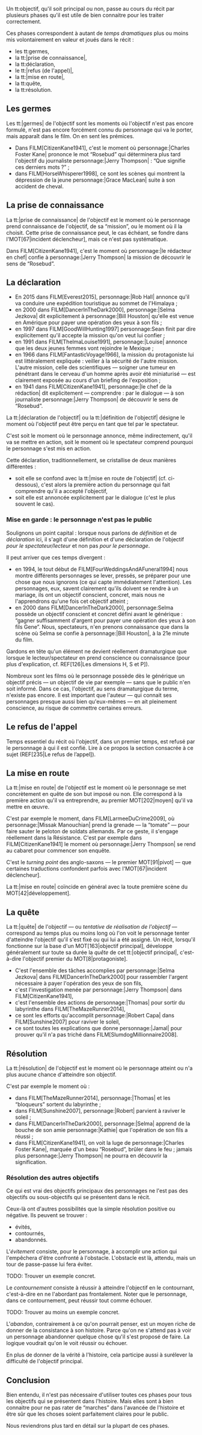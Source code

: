 <!-- Page: #240 Les Phases de l'objectif -->

Un tt:objectif, qu'il soit principal ou non, passe au cours du récit par plusieurs phases qu'il est utile de bien connaitre pour les traiter correctement.

Ces phases correspondent à autant de *temps dramatiques* plus ou moins mis volontairement en valeur et joués dans le récit :

* les tt:germes,
* la tt:|prise de connaissance|,
* la tt:déclaration,
* le tt:|refus (de l'appel)|,
* la tt:|mise en route|,
* la tt:quête,
* la tt:résolution.

## Les germes

Les tt:|germes| de l'objectif sont les moments où l'objectif n'est pas encore formulé, n'est pas encore forcément connu du personnage qui va le porter, mais apparaît dans le film. On en sent les prémices.

* Dans FILM[CitizenKane1941], c'est le moment où personnage:|Charles Foster Kane| prononce le mot “Rosebud” qui déterminera plus tard l'objectif du journaliste personnage:|Jerry Thompson| : “Que signifie ces derniers mots ?” ;
* dans FILM[HorseWhisperer1998], ce sont les scènes qui montrent la dépression de la jeune personnage:|Grace MacLean| suite à son accident de cheval.

## La prise de connaissance

La tt:|prise de connaissance| de l'objectif est le moment où le personnage prend connaissance de l'objectif, de sa “mission”, ou le moment où il la choisit. Cette prise de connaissance peut, le cas échéant, se fondre dans l'MOT[67|incident déclencheur], mais ce n'est pas systématique.

Dans FILM[CitizenKane1941], c'est le moment où personnage:|le rédacteur en chef| confie à personnage:|Jerry Thompson| la mission de découvrir le sens de “Rosebud”.


## La déclaration

* En 2015 dans FILM[Everest2015], personnage:|Rob Hall| annonce qu'il va conduire une expédition touristique au sommet de l'Himalaya ;
* en 2000 dans FILM[DancerInTheDark2000], personnage:|Selma Jezkova| dit explicitement à personnage:|Bill Houston| qu'elle est venue en Amérique pour payer une opération des yeux à son fils ;
* en 1997 dans FILM[GoodWillHunting1997] personnage:Sean finit par dire explicitement qu'il accepte la mission qu'on veut lui confier ;
* en 1991 dans FILM[ThelmaLouise1991], personnage:|Louise| annonce que les deux jeunes femmes vont rejoindre le Mexique ;
* en 1966 dans FILM[FantasticVoyage1966], la mission du protagoniste lui est littéralement expliquée : veiller à la sécurité de l'autre mission. L'autre mission, celle des scientifiques — soigner une tumeur en pénétrant dans le cerveau d'un homme après avoir été miniaturisé — est clairement exposée au cours d'un briefing de l'exposition ;
* en 1941 dans FILM[CitizenKane1941], personnage:|le chef de la rédaction| dit explicitement — comprendre : par le dialogue — à son journaliste personnage:|Jerry Thompson| de découvrir le sens de “Rosebud”.

La tt:|déclaration de l'objectif| ou la tt:|définition de l'objectif| désigne le moment où l'objectif peut être perçu en tant que tel par le spectateur.

C'est soit le moment où le personnage annonce, même indirectement, qu'il va se mettre en action, soit le moment où le spectateur comprend pourquoi le personnage s'est mis en action.

Cette déclaration, traditionnellement, se cristallise de deux manières différentes : 

* soit elle se confond avec la tt:|mise en route de l'objectif| (cf. ci-dessous), c'est alors la première action du personnage qui fait comprendre qu'il a accepté l'objectif,
* soit elle est annoncée explicitement par le dialogue (c'est le plus souvent le cas).

### Mise en garde : le personnage n'est pas le public

Soulignons un point capital : lorsque nous parlons de *définition* et de *déclaration* ici, il s'agit d'une définition et d'une déclaration de l'objectif *pour le spectateur/lecteur* et non pas *pour le personnage*.

Il peut arriver que ces temps divergent :

* en 1994, le tout début de FILM[FourWeddingsAndAFuneral1994] nous montre différents personnages se lever, pressés, se préparer pour une chose que nous ignorons (ce qui capte immédiatement l'attention). Les personnages, eux, savent clairement qu'ils doivent se rendre à un mariage, ils ont un objectif conscient, concret, mais nous ne l'apprendrons qu'une fois cet objectif atteint ;
* en 2000 dans FILM[DancerInTheDark2000], personnage:Selma possède un objectif conscient et concret défini avant le générique : “gagner suffisamment d'argent pour payer une opération des yeux à son fils Gene”. Nous, spectateurs, n'en prenons connaissance que dans la scène où Selma se confie à personnage:|Bill Houston|, à la 21e minute du film.

Gardons en tête qu'un élément ne devient réellement dramaturgique que lorsque le lecteur/spectateur en prend conscience ou connaissance (pour plus d'explication, cf. REF[126|Les dimensions H, S et P]).

Nombreux sont les films où le personnage possède dès le générique un objectif précis — un objectif de vie par exemple — sans que le public n'en soit informé. Dans ce cas, l'objectif, au sens dramaturgique du terme, n'existe pas encore. Il est important que l'auteur — qui connait ses personnages presque aussi bien qu'eux-mêmes — en ait pleinement conscience, au risque de commettre certaines erreurs.


## Le refus de l'appel

Temps essentiel du récit où l'objectif, dans un premier temps, est refusé par le personnage à qui il est confié. Lire à ce propos la section consacrée à ce sujet (REF[235|Le refus de l’appel]).

## La mise en route

La tt:|mise en route| de l'objectif est le moment où le personnage se met concrètement en quête de son but imposé ou non. Elle correspond à la première action qu'il va entreprendre, au premier MOT[202|moyen] qu'il va mettre en œuvre.

C'est par exemple le moment, dans FILM[LarmeeDuCrime2009], où personnage:|Missak Manouchian| prend la grenade — la “tomate” — pour faire sauter le peloton de soldats allemands. Par ce geste, il s'engage réellement dans la Résistance. C'est par exemple dans FILM[CitizenKane1941] le moment où personnage:|Jerry Thompson| se rend au cabaret pour commencer son enquête.

C'est le *turning point* des anglo-saxons — le premier MOT[91|pivot] — que certaines traductions confondent parfois avec l'MOT[67|incident déclencheur].

La tt:|mise en route| coïncide en général avec la toute première scène du MOT[42|développement].

## La quête

La tt:|quête| de l'objectif — ou *tentative de réalisation de l'objectif* — correspond au temps plus ou moins long où l'on voit le personnage tenter d'atteindre l'objectif qu'il s'est fixé ou qui lui a été assigné. Un récit, lorsqu'il fonctionne sur la base d'un MOT[163|objectif principal], développe généralement sur toute sa durée la *quête* de cet tt:|objectif principal|, c'est-à-dire l'objectif premier du MOT[8|protagoniste].

* C'est l'ensemble des tâches accomplies par personnage:|Selma Jezkova| dans FILM[DancerInTheDark2000] pour rassembler l'argent nécessaire à payer l'opération des yeux de son fils,
* c'est l'investigation menée par personnage:|Jerry Thompson| dans FILM[CitizenKane1941],
* c'est l'ensemble des actions de personnage:|Thomas| pour sortir du labyrinthe dans FILM[TheMazeRunner2014],
* ce sont les efforts qu'accomplit personnage:|Robert Capa| dans FILM[Sunshine2007] pour raviver le soleil, 
* ce sont toutes les explications que donne personnage:|Jamal| pour prouver qu'il n'a pas triché dans FILM[SlumdogMillionnaire2008].

## Résolution

La tt:|résolution| de l'objectif est le moment où le personnage atteint ou n'a plus aucune chance d'atteindre son objectif.

C'est par exemple le moment où :

* dans FILM[TheMazeRunner2014], personnage:|Thomas| et les “bloqueurs” sortent du labyrinthe ;
* dans FILM[Sunshine2007], personnage:|Robert| parvient à raviver le soleil ;
* dans FILM[DancerInTheDark2000], personnage:|Selma| apprend de la bouche de son amie personnage:|Kathie| que l'opération de son fils a réussi ;
* dans FILM[CitizenKane1941], on voit la luge de personnage:|Charles Foster Kane|, marquée d'un beau “Rosebud”, brûler dans le feu ; jamais plus personnage:|Jerry Thompson| ne pourra en découvrir la signification.

### Résolution des autres objectifs

Ce qui est vrai des objectifs principaux des personnages ne l'est pas des objectifs ou sous-objectifs qui se présentent dans le récit.

Ceux-là ont d'autres possibilités que la simple résolution positive ou négative. Ils peuvent se trouver&nbsp;:

* évités,
* contournés,
* abandonnés.

L'*évitement* consiste, pour le personnage, à accomplir une action qui l'empêchera d'être confronté à l'obstacle. L'obstacle est là, attendu, mais un tour de passe-passe lui fera éviter.

<adminonly>
  TODO: Trouver un exemple concret.
</adminonly>

Le *contournement* consiste à réussir à atteindre l'objectif en le contournant, c'est-à-dire en ne l'abordant pas frontalement. Noter que le personnage, dans ce contournement, peut réussir tout comme échouer.

<adminonly>
  TODO: Trouver au moins un exemple concret.
</adminonly>

L'*abandon*, contrairement à ce qu'on pourrait penser, est un moyen riche de donner de la consistance à son histoire. Parce qu'on ne s'attend pas à voir un personnage abandonner quelque chose qu'il s'est proposé de faire. La logique voudrait qu'on le voit réussir ou échouer. 

En plus de donner de la vérité à l'histoire, cela participe aussi à surélever la difficulté de l'objectif principal.

## Conclusion

Bien entendu, il n'est pas nécessaire d'utiliser toutes ces phases pour tous les objectifs qui se présentent dans l'histoire. Mais elles sont à bien connaitre pour ne pas rater de “marches” dans l'avancée de l'histoire et être sûr que les choses soient parfaitement claires pour le public.

Nous reviendrons plus tard en détail sur la plupart de ces phases.
